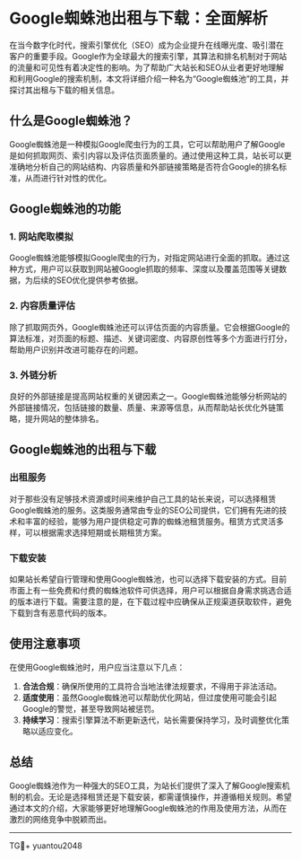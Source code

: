 # Google蜘蛛池出租与下载：全面解析

在当今数字化时代，搜索引擎优化（SEO）成为企业提升在线曝光度、吸引潜在客户的重要手段。Google作为全球最大的搜索引擎，其算法和排名机制对于网站的流量和可见性有着决定性的影响。为了帮助广大站长和SEO从业者更好地理解和利用Google的搜索机制，本文将详细介绍一种名为“Google蜘蛛池”的工具，并探讨其出租与下载的相关信息。

## 什么是Google蜘蛛池？

Google蜘蛛池是一种模拟Google爬虫行为的工具，它可以帮助用户了解Google是如何抓取网页、索引内容以及评估页面质量的。通过使用这种工具，站长可以更准确地分析自己的网站结构、内容质量和外部链接策略是否符合Google的排名标准，从而进行针对性的优化。

## Google蜘蛛池的功能

### 1. 网站爬取模拟

Google蜘蛛池能够模拟Google爬虫的行为，对指定网站进行全面的抓取。通过这种方式，用户可以获取到网站被Google抓取的频率、深度以及覆盖范围等关键数据，为后续的SEO优化提供参考依据。

### 2. 内容质量评估

除了抓取网页外，Google蜘蛛池还可以评估页面的内容质量。它会根据Google的算法标准，对页面的标题、描述、关键词密度、内容原创性等多个方面进行打分，帮助用户识别并改进可能存在的问题。

### 3. 外链分析

良好的外部链接是提高网站权重的关键因素之一。Google蜘蛛池能够分析网站的外部链接情况，包括链接的数量、质量、来源等信息，从而帮助站长优化外链策略，提升网站的整体排名。

## Google蜘蛛池的出租与下载

### 出租服务

对于那些没有足够技术资源或时间来维护自己工具的站长来说，可以选择租赁Google蜘蛛池的服务。这类服务通常由专业的SEO公司提供，它们拥有先进的技术和丰富的经验，能够为用户提供稳定可靠的蜘蛛池租赁服务。租赁方式灵活多样，可以根据需求选择短期或长期租赁方案。

### 下载安装

如果站长希望自行管理和使用Google蜘蛛池，也可以选择下载安装的方式。目前市面上有一些免费和付费的蜘蛛池软件可供选择，用户可以根据自身需求挑选合适的版本进行下载。需要注意的是，在下载过程中应确保从正规渠道获取软件，避免下载到含有恶意代码的版本。

## 使用注意事项

在使用Google蜘蛛池时，用户应当注意以下几点：

1. **合法合规**：确保所使用的工具符合当地法律法规要求，不得用于非法活动。
2. **适度使用**：虽然Google蜘蛛池可以帮助优化网站，但过度使用可能会引起Google的警觉，甚至导致网站被惩罚。
3. **持续学习**：搜索引擎算法不断更新迭代，站长需要保持学习，及时调整优化策略以适应变化。

## 总结

Google蜘蛛池作为一种强大的SEO工具，为站长们提供了深入了解Google搜索机制的机会。无论是选择租赁还是下载安装，都需谨慎操作，并遵循相关规则。希望通过本文的介绍，大家能够更好地理解Google蜘蛛池的作用及使用方法，从而在激烈的网络竞争中脱颖而出。

---

TG💪+ yuantou2048